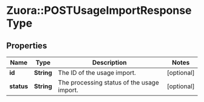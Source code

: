 # Zuora::POSTUsageImportResponseType

## Properties
Name | Type | Description | Notes
------------ | ------------- | ------------- | -------------
**id** | **String** | The ID of the usage import.  | [optional] 
**status** | **String** | The processing status of the usage import.  | [optional] 


